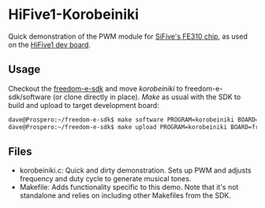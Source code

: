 # HiFive1-Korobeiniki

Quick demonstration of the PWM module for [SiFive's FE310 chip](https://www.sifive.com/products/freedom-e310/), as used on the [HiFive1 dev board](https://www.sifive.com/products/hifive1/).

## Usage

Checkout the [freedom-e-sdk](https://github.com/sifive/freedom-e-sdk "Freedom Everywhere SDK") and move
_korobeiniki_ to freedom-e-sdk/software (or clone directly in place). _Make_ as usual with the SDK to build and upload
to target development board:

```bash
dave@Prospero:~/freedom-e-sdk$ make software PROGRAM=korobeiniki BOARD=freedom-e300-hifive1
dave@Prospero:~/freedom-e-sdk$ make upload PROGRAM=korobeiniki BOARD=freedom-e300-hifive1
```

## Files

+ korobeiniki.c: Quick and dirty demonstration. Sets up PWM and adjusts frequency and duty cycle to generate musical tones.
+ Makefile: Adds functionality specific to this demo. Note that it's not standalone and relies on including other Makefiles from the SDK.
